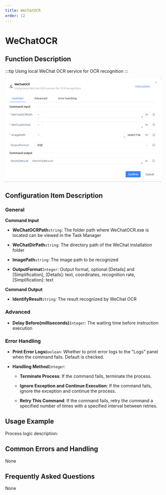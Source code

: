 ```yaml
---
title: WeChatOCR
order: 12
---
```


# WeChatOCR

## Function Description

:::tip 
Using local WeChat OCR service for OCR recognition
:::

![WeChatOCR](../../../assets/WeChatOCR_command.png)

## Configuration Item Description

### General

**Command Input**

- **WeChatOCRPath**`string`: The folder path where WeChatOCR.exe is located can be viewed in the Task Manager

- **WeChatDirPath**`string`: The directory path of the WeChat installation folder

- **ImagePath**`string`: The image path to be recognized

- **OutputFormat**`Integer`: Output format, optional [Details] and [Simplification], [Details]: text, coordinates, recognition rate, [Simplification]: text


**Command Output**

- **IdentifyResult**`string`: The result recognized by WeChat OCR

### Advanced

- **Delay Before(milliseconds)**`Integer`: The waiting time before instruction execution

### Error Handling

- **Print Error Logs**`Boolean`: Whether to print error logs to the "Logs" panel when the command fails. Default is checked. 

- **Handling Method**`Integer`:

    - **Terminate Process**: If the command fails, terminate the process.

    - **Ignore Exception and Continue Execution**: If the command fails, ignore the exception and continue the process.

    - **Retry This Command**: If the command fails, retry the command a specified number of times with a specified interval between retries.

## Usage Example

Process logic description:

## Common Errors and Handling

None

## Frequently Asked Questions

None


